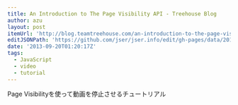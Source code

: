 ```yaml
---
title: An Introduction to The Page Visibility API - Treehouse Blog
author: azu
layout: post
itemUrl: 'http://blog.teamtreehouse.com/an-introduction-to-the-page-visibility-api'
editJSONPath: 'https://github.com/jser/jser.info/edit/gh-pages/data/2013/09/index.json'
date: '2013-09-20T01:20:17Z'
tags:
  - JavaScript
  - video
  - tutorial
---
```

 Page Visibilityを使って動画を停止させるチュートリアル

